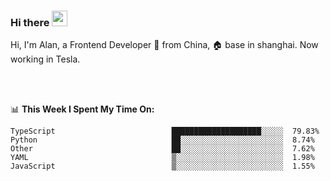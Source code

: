 ### Hi there <img src="https://media.giphy.com/media/hvRJCLFzcasrR4ia7z/giphy.gif" width="25px">

<!-- ![visitors](https://visitor-badge.glitch.me/badge?page_id=dislfyer.dislfyer) -->

Hi, I'm Alan, a Frontend Developer 🚀 from China, 🏠 base in shanghai. Now working in Tesla.

<br/>
<br/>

📊 **This Week I Spent My Time On:**


<!--START_SECTION:waka-->

```text
TypeScript                          ████████████████████░░░░░  79.83%
Python                              ██░░░░░░░░░░░░░░░░░░░░░░░  8.74%
Other                               ██░░░░░░░░░░░░░░░░░░░░░░░  7.62%
YAML                                ▒░░░░░░░░░░░░░░░░░░░░░░░░  1.98%
JavaScript                          ▒░░░░░░░░░░░░░░░░░░░░░░░░  1.55%
```

<!--END_SECTION:waka-->

<!--
**About Me:**
 -->
